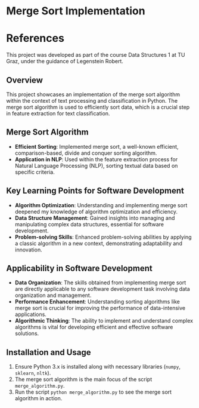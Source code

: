 # Merge Sort Implementation

# References
This project was developed as part of the course Data Structures 1 at TU Graz, under the guidance of Legenstein Robert.

## Overview
This project showcases an implementation of the merge sort algorithm within the context of text processing and classification in Python. The merge sort algorithm is used to efficiently sort data, which is a crucial step in feature extraction for text classification.

## Merge Sort Algorithm
- **Efficient Sorting**: Implemented merge sort, a well-known efficient, comparison-based, divide and conquer sorting algorithm.
- **Application in NLP**: Used within the feature extraction process for Natural Language Processing (NLP), sorting textual data based on specific criteria.

## Key Learning Points for Software Development
- **Algorithm Optimization**: Understanding and implementing merge sort deepened my knowledge of algorithm optimization and efficiency.
- **Data Structure Management**: Gained insights into managing and manipulating complex data structures, essential for software development.
- **Problem-solving Skills**: Enhanced problem-solving abilities by applying a classic algorithm in a new context, demonstrating adaptability and innovation.

## Applicability in Software Development
- **Data Organization**: The skills obtained from implementing merge sort are directly applicable to any software development task involving data organization and management.
- **Performance Enhancement**: Understanding sorting algorithms like merge sort is crucial for improving the performance of data-intensive applications.
- **Algorithmic Thinking**: The ability to implement and understand complex algorithms is vital for developing efficient and effective software solutions.

## Installation and Usage
1. Ensure Python 3.x is installed along with necessary libraries (`numpy`, `sklearn`, `nltk`).
2. The merge sort algorithm is the main focus of the script `merge_algorithm.py`.
3. Run the script `python merge_algorithm.py` to see the merge sort algorithm in action.
